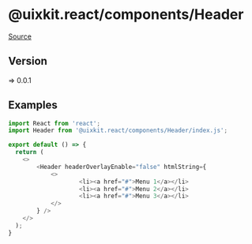 # @uixkit.react/components/Header

[Source](https://github.com/xizon/uix-kit-react/tree/main/src/client/components/Header)

## Version

=> 0.0.1


## Examples

```js
import React from 'react';
import Header from '@uixkit.react/components/Header/index.js';

export default () => {
  return (
    <>
		<Header headerOverlayEnable="false" htmlString={
			<>
					<li><a href="#">Menu 1</a></li>
					<li><a href="#">Menu 2</a></li>
					<li><a href="#">Menu 3</a></li>  
			</>
		} />
    </>
  );
}

```